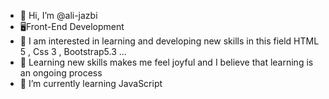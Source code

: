 - 👋 Hi, I’m @ali-jazbi
- 🖥Front-End Development
- 👀 I am interested in learning and developing new skills in this field
  HTML 5 , Css 3 , Bootstrap5.3 ...
 - 📖 Learning new skills makes me feel joyful and I believe that learning is an ongoing process
- 🌱 I’m currently learning JavaScript

<!---
ali-jazbi/ali-jazbi is a ✨ special ✨ repository because its `README.md` (this file) appears on your GitHub profile.
You can click the Preview link to take a look at your changes.
--->
